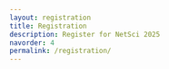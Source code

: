 ```yaml
---
layout: registration
title: Registration
description: Register for NetSci 2025
navorder: 4
permalink: /registration/
---
```

